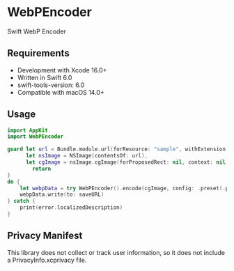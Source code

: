 # WebPEncoder

Swift WebP Encoder

## Requirements

- Development with Xcode 16.0+
- Written in Swift 6.0
- swift-tools-version: 6.0
- Compatible with macOS 14.0+

## Usage

```swift
import AppKit
import WebPEncoder

guard let url = Bundle.module.url(forResource: "sample", withExtension: "jpg"),
      let nsImage = NSImage(contentsOf: url),
      let cgImage = nsImage.cgImage(forProposedRect: nil, context: nil, hints: nil) else {
        return
}
do {
    let webpData = try WebPEncoder().encode(cgImage, config: .preset(.picture, quality: 0.8, multithread: false))
    webpData.write(to: saveURL)
} catch {
    print(error.localizedDescription)
}
```

## Privacy Manifest

This library does not collect or track user information, so it does not include a PrivacyInfo.xcprivacy file.
